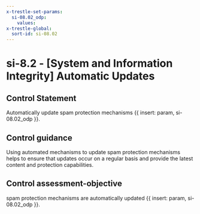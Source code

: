 ```yaml
---
x-trestle-set-params:
  si-08.02_odp:
    values:
x-trestle-global:
  sort-id: si-08.02
---
```


# si-8.2 - \[System and Information Integrity\] Automatic Updates

## Control Statement

Automatically update spam protection mechanisms {{ insert: param, si-08.02_odp }}.

## Control guidance

Using automated mechanisms to update spam protection mechanisms helps to ensure that updates occur on a regular basis and provide the latest content and protection capabilities.

## Control assessment-objective

spam protection mechanisms are automatically updated {{ insert: param, si-08.02_odp }}.
